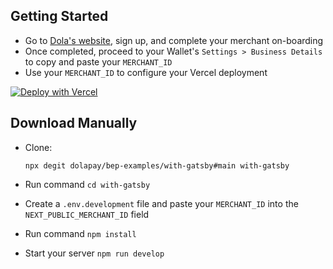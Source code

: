 ## Getting Started

- Go to [Dola's website](https://dola.me/), sign up, and complete your merchant on-boarding
- Once completed, proceed to your Wallet's `Settings > Business Details` to copy and paste your `MERCHANT_ID`
- Use your `MERCHANT_ID` to configure your Vercel deployment

[![Deploy with Vercel](https://vercel.com/button)](https://vercel.com/new/git/external?repository-url=https%3A%2F%2Fgithub.com%2Fdolapay%2Fbep-examples%2Ftree%2Fmain%2Fwith-gatsby&env=NEXT_PUBLIC_MERCHANT_ID&envDescription=Your%20Merchant%20ID&envLink=https%3A%2F%2Fgithub.com%2Fdolapay%2Fbep-examples%2Ftree%2Fmain%2Fwith-gatsby%23getting-started)

## Download Manually

- Clone:

  ```shell
  npx degit dolapay/bep-examples/with-gatsby#main with-gatsby
  ```

- Run command `cd with-gatsby`
- Create a `.env.development` file and paste your `MERCHANT_ID` into the `NEXT_PUBLIC_MERCHANT_ID` field
- Run command `npm install`
- Start your server `npm run develop`
